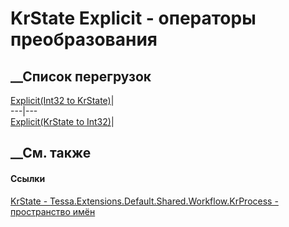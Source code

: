# KrState Explicit \- операторы преобразования
##  __Список перегрузок
[ Explicit(Int32 to
KrState)](M_Tessa_Extensions_Default_Shared_Workflow_KrProcess_KrState_op_Explicit.htm)|  
---|---  
[Explicit(KrState to
Int32)](M_Tessa_Extensions_Default_Shared_Workflow_KrProcess_KrState_op_Explicit_1.htm)|  
## __См. также
#### Ссылки
[KrState - ](T_Tessa_Extensions_Default_Shared_Workflow_KrProcess_KrState.htm)
[Tessa.Extensions.Default.Shared.Workflow.KrProcess - пространство
имён](N_Tessa_Extensions_Default_Shared_Workflow_KrProcess.htm)
